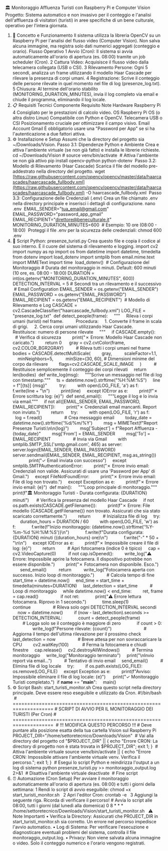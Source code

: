 🏛️ Monitoraggio Affluenza Turisti con Raspberry Pi e Computer Vision
Progetto: Sistema automatico e non invasivo per il conteggio e l'analisi dell'affluenza di visitatori (turisti) in aree specifiche di un bene culturale, operativo per l'intera giornata.
1. 📖 Concetto e Funzionamento
Il sistema utilizza la libreria OpenCV su un Raspberry Pi per l'analisi del flusso video (Computer Vision). Non salva alcuna immagine, ma registra solo dati numerici aggregati (conteggio e orario).
Flusso Operativo
	1	Avvio (Cron): Il sistema si avvia automaticamente all'orario di apertura (es. 08:00) tramite un job scheduler (Cron).
	2	Cattura Video: Acquisisce il flusso video dalla telecamera collegata (USB o CSI).
	3	Rilevamento Persone: Ogni 5 secondi, analizza un frame utilizzando il modello Haar Cascade per rilevare la presenza di corpi umani.
	4	Registrazione: Scrive il conteggio delle persone rilevate in quel momento nel file di log (presenze_log.txt).
	5	Chiusura: Al termine dell'orario stabilito (MONITORING_DURATION_MINUTES), invia il log completo via email e chiude il programma, eliminando il log locale.
2. 📋 Requisiti Tecnici
Componente
Requisito
Note
Hardware
Raspberry Pi 4
Consigliato per le prestazioni di calcolo video.
OS
Raspberry Pi OS (o altra distro Linux)
Compatibile con Python e OpenCV.
Telecamera
USB o CSI
Posizionamento cruciale per ottimizzare il campo visivo.
Email
Account Gmail
È obbligatorio usare una "Password per App" se si ha l'autenticazione a due fattori attiva.
3. ⚙️ Installazione e Setup
Assumi che la directory del progetto sia ~/Downloads/Vision.
Passo 3.1: Dipendenze Python e Ambiente
Crea e attiva l'ambiente virtuale (se non già fatto) e installa le librerie richieste.
cd ~/Downloads/Vision # source venv/bin/activate  # Attiva l'ambiente se non già attivo pip install opencv-python python-dotenv 
Passo 3.2: Modello di Rilevamento (Haar Cascade)
Scarica il file del modello pre-addestrato nella directory del progetto.
wget [https://raw.githubusercontent.com/opencv/opencv/master/data/haarcascades/haarcascade_fullbody.xml](https://raw.githubusercontent.com/opencv/opencv/master/data/haarcascades/haarcascade_fullbody.xml) -O haarcascade_fullbody.xml 
Passo 3.3: Configurazione delle Credenziali (.env)
Crea un file chiamato .env nella directory principale e inserisci i dettagli di configurazione.
nano .env 
EMAIL_SENDER="tua_email@gmail.com" EMAIL_PASSWORD="password_app_gmail" EMAIL_RECIPIENT="direttore@beneculturale.it" MONITORING_DURATION_MINUTES=600  # Esempio: 10 ore (08:00 - 18:00) 
Proteggi il file .env per la sicurezza delle credenziali:
chmod 600 .env 
4. 🐍 Script Python: presenze_turisti.py
Crea questo file e copia il codice al suo interno. È il cuore del sistema di rilevamento e logging.
import cv2 import numpy as np import os from datetime import datetime, timedelta from dotenv import load_dotenv import smtplib from email.mime.text import MIMEText import time  load_dotenv()  # Configurazione del Monitoraggio # Durata del monitoraggio in minuti. Default: 600 minuti (10 ore, es. 08:00 - 18:00) DURATION = int(os.getenv("MONITORING_DURATION_MINUTES", 600)) DETECTION_INTERVAL = 5 # Secondi tra un rilevamento e il successivo  # Email Configuration EMAIL_SENDER = os.getenv("EMAIL_SENDER") EMAIL_PASSWORD = os.getenv("EMAIL_PASSWORD") EMAIL_RECIPIENT = os.getenv("EMAIL_RECIPIENT")  # Modello di Rilevamento e Log CASCADE = cv2.CascadeClassifier("haarcascade_fullbody.xml") LOG_FILE = "presenze_log.txt"  def detect_people(frame):     """     Rileva i corpi umani (turisti) nel frame.          Procedura:     1. Converte il frame in scala di grigi.     2. Cerca corpi umani utilizzando Haar Cascade.          Restituisce: numero di persone rilevate     """     if CASCADE.empty():         # Verifica di sicurezza         print("✗ Errore: Modello Haar Cascade non caricato.")         return 0      gray = cv2.cvtColor(frame, cv2.COLOR_BGR2GRAY)          # Rileva tutti i corpi umani nel frame     bodies = CASCADE.detectMultiScale(         gray,          scaleFactor=1.1,          minNeighbors=5,          minSize=(30, 60), # Dimensioni minime del corpo da rilevare         flags=cv2.CASCADE_SCALE_IMAGE     )          # Restituisce semplicemente il conteggio dei corpi rilevati     return len(bodies)  def write_log(msg):     """Scrive un messaggio nel file di log con timestamp."""     ts = datetime.now().strftime("%H:%M:%S")     line = f"[{ts}] {msg}"          try:         with open(LOG_FILE, 'a') as f:             f.write(line + "\n")         print(line)     except IOError as e:         print(f"✗ Errore scrittura log: {e}")  def send_email():     """Legge il log e lo invia via email."""     if not all([EMAIL_SENDER, EMAIL_PASSWORD, EMAIL_RECIPIENT]):         print("✗ Credenziali email mancanti. Report non inviato.")         return      try:         with open(LOG_FILE, 'r') as f:             log = f.read()                  # Crea messaggio email         today_date = datetime.now().strftime('%d/%m/%Y')         msg = MIMEText(f"Report Presenze Turisti:\n\n{log}")         msg['Subject'] = f"Report Affluenza - {today_date}"         msg['From'] = EMAIL_SENDER         msg['To'] = EMAIL_RECIPIENT                  # Invia via Gmail         with smtplib.SMTP_SSL('smtp.gmail.com', 465) as server:             server.login(EMAIL_SENDER, EMAIL_PASSWORD)             server.sendmail(EMAIL_SENDER, EMAIL_RECIPIENT, msg.as_string())                  print("✓ Email inviata con successo")     except smtplib.SMTPAuthenticationError:         print("✗ Errore invio email: Credenziali non valide. Assicurati di usare una 'Password per App' di Gmail.")     except FileNotFoundError:         print("✗ Errore invio email: File di log non trovato.")     except Exception as e:         print(f"✗ Errore invio email: {e}")  def main():     """Loop principale di monitoraggio."""     print(f"🏛️ Monitoraggio Turisti - Durata configurata: {DURATION} minuti")      # Verifica la presenza del modello Haar Cascade     if not os.path.exists(CASCADE.getFilename()):         print(f"✗ Errore: File modello {CASCADE.getFilename()} non trovato. Assicurati che sia stato scaricato correttamente.")         return          # Inizializza file di log     try:         duration_hours = DURATION / 60         with open(LOG_FILE, 'w') as f:             f.write(f"Inizio monitoraggio: {datetime.now().strftime('%Y-%m-%d %H:%M:%S')}\n")             f.write(f"Durata configurata: {DURATION} minuti ({duration_hours} ore)\n")             f.write("-" * 50 + "\n\n")     except IOError as e:         print(f"✗ Impossibile creare il file di log: {e}")         return          # Apri fotocamera (indice 0 è tipico)     cap = cv2.VideoCapture(0)          if not cap.isOpened():         write_log("⚠️ Errore: Impossibile aprire la fotocamera. Il dispositivo potrebbe non essere disponibile.")         print("✗ Fotocamera non disponibile. Esco.")         send_email()          return          write_log("Fotocamera aperta con successo. Inizio loop di monitoraggio.")          # Calcola tempo di fine     start_time = datetime.now()     end_time = start_time + timedelta(minutes=DURATION)     last_detection = start_time          # Loop di monitoraggio     while datetime.now() < end_time:         ret, frame = cap.read()                  if not ret:             print("⚠️ Errore lettura fotocamera. Riprovo in 1 secondo.")             time.sleep(1)             continue                  # Rileva solo ogni DETECTION_INTERVAL secondi         now = datetime.now()         if (now - last_detection).seconds >= DETECTION_INTERVAL:             count = detect_people(frame)                          # Logga solo se il conteggio è maggiore di zero             if count > 0:                 write_log(f"Persone rilevate: {count}")                          # Aggiorna il tempo dell'ultima rilevazione per il prossimo check             last_detection = now                  # Breve attesa per non sovraccaricare la CPU         cv2.waitKey(100)           # Ferma la fotocamera e chiudi finestre     cap.release()     cv2.destroyAllWindows()          # Termina monitoraggio     write_log("Monitoraggio terminato")     print("\nInvio report via email...")          # Tentativo di invio email     send_email()          # Elimina file di log locale     try:         if os.path.exists(LOG_FILE):             os.remove(LOG_FILE)     except Exception as e:         print(f"Avviso: Impossibile eliminare il file di log locale: {e}")      print("✓ Monitoraggio Turisti completato.")  if __name__ == "__main__":     main() 
5. ⚙️ Script Bash: start_turisti_monitor.sh
Crea questo script nella directory principale. Deve essere reso eseguibile e utilizzato da Cron.
#!/bin/bash  # ================================================================= # SCRIPT DI AVVIO PER IL MONITORAGGIO DEI TURISTI (Per Cron) # =================================================================  # !!! MODIFICA QUESTO PERCORSO !!! # Deve puntare alla posizione esatta della tua cartella Vision sul Raspberry Pi PROJECT_DIR="/home/settoretecnico/Downloads/Vision"  # Vai alla directory del progetto cd "$PROJECT_DIR" || { echo "Errore CRON: La directory di progetto non è stata trovata in $PROJECT_DIR"; exit 1; }  # Attiva l'ambiente virtuale source venv/bin/activate || { echo "Errore CRON: Impossibile attivare l'ambiente virtuale venv. Verifica il percorso."; exit 1; }  # Esegui lo script Python e reindirizza l'output a un log di sistema python presenze_turisti.py >> monitoraggio_output.log 2>&1  # Disattiva l'ambiente virtuale deactivate  # Fine script 
6. ⏰ Automazione (Cron Setup)
Per avviare il monitoraggio automaticamente all'orario di apertura (es. 08:00) e tutti i giorni della settimana:
	1	Rendi lo script di avvio eseguibile: chmod +x start_turisti_monitor.sh  
	2	Apri l'editor Cron: crontab -e  
	3	Aggiungi la seguente riga. Ricorda di verificare il percorso! # Avvia lo script alle 08:00, tutti i giorni (dal lunedì alla domenica) 0 8 * * * /home/settoretecnico/Downloads/Vision/start_turisti_monitor.sh  
⚠️ Note Importanti
	•	Verifica la Directory: Assicurati che PROJECT_DIR in start_turisti_monitor.sh sia corretto. Un errore nel percorso impedisce l'avvio automatico.
	•	Log di Sistema: Per verificare l'esecuzione e diagnosticare eventuali problemi del sistema, controlla il file monitoraggio_output.log.
	•	Privacy: Non viene salvata alcuna immagine o video. Solo il conteggio numerico e l'orario vengono registrati.
